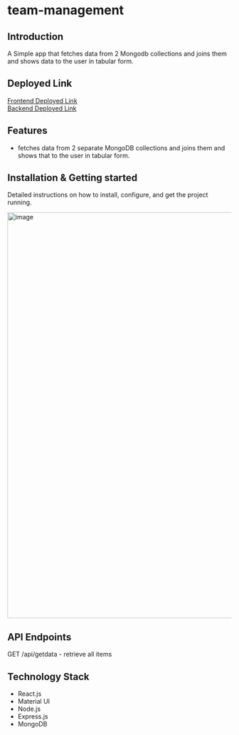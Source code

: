 # team-management

## Introduction
   A Simple app that fetches data from 2 Mongodb collections and joins them and shows data to the user in tabular form.  

## Deployed Link
[Frontend Deployed Link](https://team-management-delta.vercel.app/)
<br/>
[Backend Deployed Link](https://team-backend-947y.onrender.com/getdata)


## Features
- fetches data from  2 separate MongoDB collections and joins them and shows that to the user in tabular form.


## Installation & Getting started
Detailed instructions on how to install, configure, and get the project running.




<img width="912" alt="image" src="https://github.com/suryathink/team-management/assets/96377101/29064ead-08ef-4ea9-b1cf-2d31033605a0">



## API Endpoints
GET /api/getdata - retrieve all items


## Technology Stack
- React.js
- Material UI
- Node.js
- Express.js
- MongoDB
